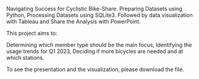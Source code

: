 Navigating Success for Cyclistic Bike-Share. Preparing Datasets using Python, Processing Datasets using SQLite3. Followed by data visualization with Tableau and Share the Analysis with PowerPoint.

This project aims to:

Determining which member type should be the main focus,
Identifying the usage trends for Q1 2023,
Deciding if more bicycles are needed and at which stations.


To see the presentation and the visualization, please download the file.
